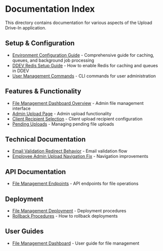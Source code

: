 # Documentation Index

This directory contains documentation for various aspects of the Upload Drive-In application.

## Setup & Configuration

- [Environment Configuration Guide](environment-configuration-guide.md) - Comprehensive guide for caching, queues, and background job processing
- [DDEV Redis Setup Guide](ddev-redis-setup.md) - How to enable Redis for caching and queues in DDEV
- [User Management Commands](user-management-commands.md) - CLI commands for user administration

## Features & Functionality

- [File Management Dashboard Overview](file-management-dashboard-overview.md) - Admin file management interface
- [Admin Upload Page](admin-upload-page.md) - Admin upload functionality
- [Client Recipient Selection](CLIENT_RECIPIENT_SELECTION.md) - Client upload recipient configuration
- [Pending Uploads](pending-uploads.md) - Managing pending file uploads

## Technical Documentation

- [Email Validation Redirect Behavior](email-validation-redirect-behavior.md) - Email validation flow
- [Employee Admin Upload Navigation Fix](employee-admin-upload-navigation-fix.md) - Navigation improvements

## API Documentation

- [File Management Endpoints](api/file-management-endpoints.md) - API endpoints for file operations

## Deployment

- [File Management Deployment](deployment/file-management-deployment.md) - Deployment procedures
- [Rollback Procedures](deployment/rollback-procedures.md) - How to rollback deployments

## User Guides

- [File Management Dashboard](user-guide/file-management-dashboard.md) - User guide for file management